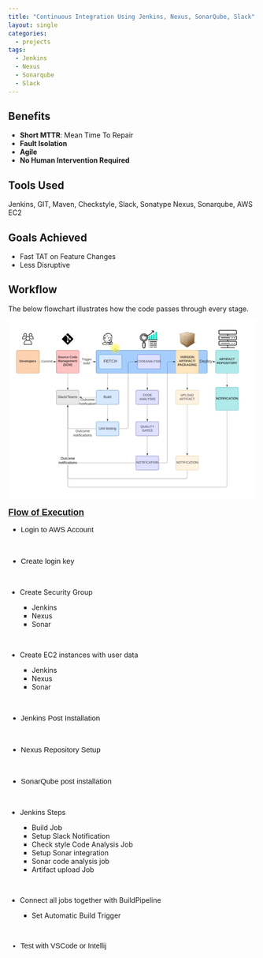 ```yaml
---
title: "Continuous Integration Using Jenkins, Nexus, SonarQube, Slack"
layout: single
categories:
  - projects
tags:
  - Jenkins
  - Nexus
  - Sonarqube
  - Slack
---
```


<h2>Benefits</h2>
<ul>
  <li><strong>Short MTTR</strong>: Mean Time To Repair</li>
  <li><strong>Fault Isolation</strong></li>
  <li><strong>Agile</strong></li>
  <li><strong>No Human Intervention Required</strong></li>
</ul>

<h2>Tools Used</h2>
<p>Jenkins, GIT, Maven, Checkstyle, Slack, Sonatype Nexus, Sonarqube, AWS EC2</p>

<h2>Goals Achieved</h2>
<ul>
  <li>Fast TAT on Feature Changes</li>
  <li>Less Disruptive</li>
</ul>

<h2>Workflow</h2>
<p>The below flowchart illustrates how the code passes through every stage.</p>

![FlowDiagram](/assets/images/ci-jenkins/flow-diagram.png)

<p style='margin-top:0in;margin-right:0in;margin-bottom:8.0pt;margin-left:0in;font-size:18px;font-family:"Aptos",sans-serif;'><strong><u>Flow of Execution</u></strong></p>
<div style='margin-top:0in;margin-right:0in;margin-bottom:8.0pt;margin-left:0in;font-size:15px;font-family:"Aptos",sans-serif;'>
    <ul style="list-style-type: disc;">
        <li>Login to AWS Account</li>
    </ul>
</div>
<p style='margin:0in;font-size:15px;font-family:"Aptos",sans-serif;margin-left:.5in;'>&nbsp;</p>
<div style='margin-top:0in;margin-right:0in;margin-bottom:8.0pt;margin-left:0in;font-size:15px;font-family:"Aptos",sans-serif;'>
    <ul style="list-style-type: disc;">
        <li>Create login key</li>
    </ul>
</div>
<p style='margin:0in;font-size:15px;font-family:"Aptos",sans-serif;margin-left:.5in;'>&nbsp;</p>
<ul style="list-style-type: disc;">
    <li>Create Security Group</li>
</ul>
<ul style="list-style-type: square;margin-left: 0.25in;">
    <li>Jenkins</li>
    <li>Nexus</li>
    <li>Sonar</li>
</ul>
<p style='margin:0in;font-size:15px;font-family:"Aptos",sans-serif;margin-left:.75in;'>&nbsp;</p>
<ul style="list-style-type: disc;">
    <li>Create EC2 instances with user data</li>
</ul>
<ul style="list-style-type: square;margin-left: 0.25in;">
    <li>Jenkins</li>
    <li>Nexus</li>
    <li>Sonar</li>
</ul>
<p style='margin:0in;font-size:15px;font-family:"Aptos",sans-serif;margin-left:.75in;'>&nbsp;</p>
<div style='margin-top:0in;margin-right:0in;margin-bottom:8.0pt;margin-left:0in;font-size:15px;font-family:"Aptos",sans-serif;'>
    <ul style="list-style-type: disc;">
        <li>Jenkins Post Installation</li>
    </ul>
</div>
<p style='margin:0in;font-size:15px;font-family:"Aptos",sans-serif;margin-left:.5in;'>&nbsp;</p>
<div style='margin-top:0in;margin-right:0in;margin-bottom:8.0pt;margin-left:0in;font-size:15px;font-family:"Aptos",sans-serif;'>
    <ul style="list-style-type: disc;">
        <li>Nexus Repository Setup</li>
    </ul>
</div>
<p style='margin:0in;font-size:15px;font-family:"Aptos",sans-serif;'>&nbsp;</p>
<div style='margin-top:0in;margin-right:0in;margin-bottom:8.0pt;margin-left:0in;font-size:15px;font-family:"Aptos",sans-serif;'>
    <ul style="list-style-type: disc;">
        <li>SonarQube post installation</li>
    </ul>
</div>
<p style='margin:0in;font-size:15px;font-family:"Aptos",sans-serif;'>&nbsp;</p>
<ul style="list-style-type: disc;">
    <li>Jenkins Steps</li>
</ul>
<ul style="list-style-type: square;margin-left: 0.25in;">
    <li>Build Job</li>
    <li>Setup Slack Notification</li>
    <li>Check style Code Analysis Job</li>
    <li>Setup Sonar integration</li>
    <li>Sonar code analysis job</li>
    <li>Artifact upload Job</li>
</ul>
<p style='margin:0in;font-size:15px;font-family:"Aptos",sans-serif;'>&nbsp;</p>
<ul style="list-style-type: disc;">
    <li>Connect all jobs together with BuildPipeline</li>
</ul>
<ul style="list-style-type: square;margin-left: 0.25in;">
    <li>Set Automatic Build Trigger</li>
</ul>
<p style='margin:0in;font-size:15px;font-family:"Aptos",sans-serif;'>&nbsp;</p>
<div style='margin-top:0in;margin-right:0in;margin-bottom:8.0pt;margin-left:0in;font-size:11.0pt;font-family:"Aptos",sans-serif;'>
    <ul style="list-style-type: disc;">
        <li>Test with VSCode or Intellij</li>
    </ul>
</div>



